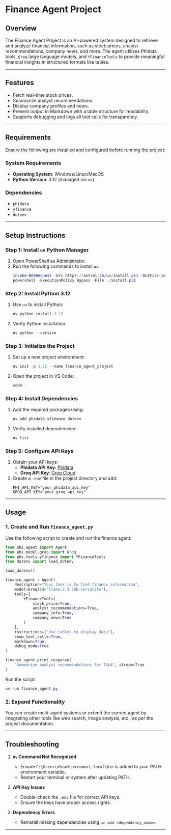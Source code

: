# Finance Agent Project

## **Overview**
The Finance Agent Project is an AI-powered system designed to retrieve and analyze financial information, such as stock prices, analyst recommendations, company news, and more. The agent utilizes Phidata tools, `Groq` large language models, and `YFinanceTools` to provide meaningful financial insights in structured formats like tables.

---

## **Features**
- Fetch real-time stock prices.
- Summarize analyst recommendations.
- Display company profiles and news.
- Present output in Markdown with a table structure for readability.
- Supports debugging and logs all tool calls for transparency.

---

## **Requirements**
Ensure the following are installed and configured before running the project:

### **System Requirements**
- **Operating System**: Windows/Linux/MacOS
- **Python Version**: 3.12 (managed via `uv`)

### **Dependencies**
- `phidata`
- `yfinance`
- `dotenv`

---

## **Setup Instructions**

### **Step 1: Install `uv` Python Manager**
1. Open PowerShell as Administrator.
2. Run the following commands to install `uv`:
   ```powershell
   Invoke-WebRequest -Uri https://astral.sh/uv/install.ps1 -OutFile install.ps1
   powershell -ExecutionPolicy Bypass -File ./install.ps1
   ```

### **Step 2: Install Python 3.12**
1. Use `uv` to install Python:
   ```powershell
   uv python install 3.12
   ```
2. Verify Python installation:
   ```powershell
   uv python --version
   ```

### **Step 3: Initialize the Project**
1. Set up a new project environment:
   ```powershell
   uv init -p 3.12 --name finance_agent_project
   ```
2. Open the project in VS Code:
   ```powershell
   code .
   ```

### **Step 4: Install Dependencies**
1. Add the required packages using:
   ```powershell
   uv add phidata yfinance dotenv
   ```
2. Verify installed dependencies:
   ```powershell
   uv list
   ```

### **Step 5: Configure API Keys**
1. Obtain your API keys:
   - **Phidata API Key:** [Phidata](https://phidata.app)
   - **Groq API Key**: [Groq Cloud](https://groq.app)
2. Create a `.env` file in the project directory and add:
   ```plaintext
   PHI_API_KEY="your_phidata_api_key"
   GROQ_API_KEY="your_groq_api_key"
   ```

---

## **Usage**

### **1. Create and Run `finance_agent.py`**
Use the following script to create and run the finance agent:

```python
from phi.agent import Agent
from phi.model.groq import Groq
from phi.tools.yfinance import YFinanceTools
from dotenv import load_dotenv

load_dotenv()

finance_agent = Agent(
    description="Your task is to find finance information",
    model=Groq(id="llama-3.3-70b-versatile"),
    tools=[
        YFinanceTools(
            stock_price=True,
            analyst_recommendations=True,
            company_info=True,
            company_news=True
        )
    ],
    instructions=["Use tables to display data"],
    show_tool_calls=True,
    markdown=True,
    debug_mode=True
)

finance_agent.print_response(
    "Summarize analyst recommendations for TSLA", stream=True
)
```

Run the script:
```powershell
uv run finance_agent.py
```

### **2. Expand Functionality**
You can create multi-agent systems or extend the current agent by integrating other tools like web search, image analysis, etc., as per the project documentation.

---

## **Troubleshooting**

1. **`uv` Command Not Recognized**
   - Ensure `C:\Users\<YourUsername>\.local\bin` is added to your PATH environment variable.
   - Restart your terminal or system after updating PATH.

2. **API Key Issues**
   - Double-check the `.env` file for correct API keys.
   - Ensure the keys have proper access rights.

3. **Dependency Errors**
   - Reinstall missing dependencies using `uv add <dependency_name>`.

---
